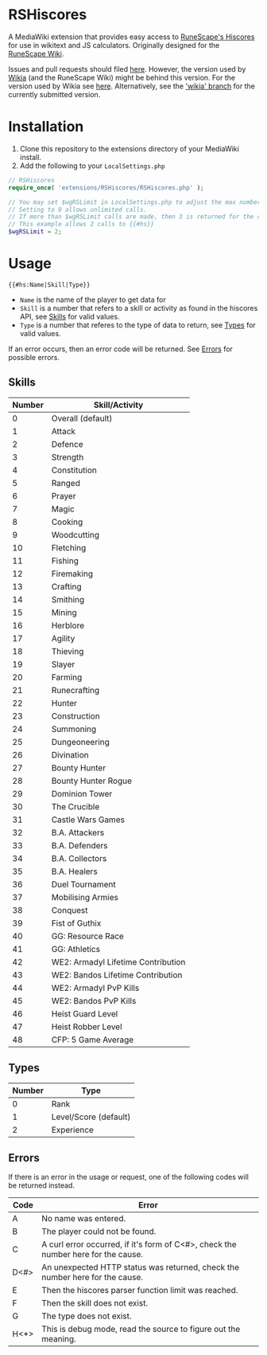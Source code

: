 # RSHiscores

A MediaWiki extension that provides easy access to [RuneScape's Hiscores](http://services.runescape.com/m=hiscore/overview) for use in wikitext and JS calculators. Originally designed for the [RuneScape Wiki](http://runescape.wikia.com).

Issues and pull requests should filed [here](https://github.com/TehKittyCat/RSHiscores). However, the version used by [Wikia](http://www.wikia.com) (and the RuneScape Wiki) might be behind this version. For the version used by Wikia see [here](https://github.com/Wikia/app/tree/dev/extensions/3rdparty/RSHighscores). Alternatively, see the ['wikia' branch](https://github.com/TehKittyCat/RSHiscores/tree/wikia) for the currently submitted version.

# Installation

1. Clone this repository to the extensions directory of your MediaWiki install.
2. Add the following to your `LocalSettings.php`
```php
// RSHiscores
require_once( 'extensions/RSHiscores/RSHiscores.php' );

// You may set $wgRSLimit in LocalSettings.php to adjust the max number of calls allowed
// Setting to 0 allows unlimited calls.
// If more than $wgRSLimit calls are made, then 3 is returned for the calls over the limit.
// This example allows 2 calls to {{#hs}}
$wgRSLimit = 2;
```

# Usage

`{{#hs:Name|Skill|Type}}`
- `Name` is the name of the player to get data for
- `Skill` is a number that refers to a skill or activity as found in the hiscores API, see [Skills](#skills) for valid values.
- `Type` is a number that referes to the type of data to return, see [Types](#types) for valid values.

If an error occurs, then an error code will be returned. See [Errors](#errors) for possible errors.

## Skills
| Number | Skill/Activity                     |
| ------ | ---------------------------------- |
| 0      | Overall (default)                  |
| 1      | Attack                             |
| 2      | Defence                            |
| 3      | Strength                           |
| 4      | Constitution                       |
| 5      | Ranged                             |
| 6      | Prayer                             |
| 7      | Magic                              |
| 8      | Cooking                            |
| 9      | Woodcutting                        |
| 10     | Fletching                          |
| 11     | Fishing                            |
| 12     | Firemaking                         |
| 13     | Crafting                           |
| 14     | Smithing                           |
| 15     | Mining                             |
| 16     | Herblore                           |
| 17     | Agility                            |
| 18     | Thieving                           |
| 19     | Slayer                             |
| 20     | Farming                            |
| 21     | Runecrafting                       |
| 22     | Hunter                             |
| 23     | Construction                       |
| 24     | Summoning                          |
| 25     | Dungeoneering                      |
| 26     | Divination                         |
| 27     | Bounty Hunter                      |
| 28     | Bounty Hunter Rogue                |
| 29     | Dominion Tower                     |
| 30     | The Crucible                       |
| 31     | Castle Wars Games                  |
| 32     | B.A. Attackers                     |
| 33     | B.A. Defenders                     |
| 34     | B.A. Collectors                    |
| 35     | B.A. Healers                       |
| 36     | Duel Tournament                    |
| 37     | Mobilising Armies                  |
| 38     | Conquest                           |
| 39     | Fist of Guthix                     |
| 40     | GG: Resource Race                  |
| 41     | GG: Athletics                      |
| 42     | WE2: Armadyl Lifetime Contribution |
| 43     | WE2: Bandos Lifetime Contribution  |
| 44     | WE2: Armadyl PvP Kills             |
| 45     | WE2: Bandos PvP Kills              |
| 46     | Heist Guard Level                  |
| 47     | Heist Robber Level                 |
| 48     | CFP: 5 Game Average                |

## Types
| Number | Type                  |
| ------ | --------------------- |
| 0      | Rank                  |
| 1      | Level/Score (default) |
| 2      | Experience            |

## Errors
If there is an error in the usage or request, one of the following codes will be returned instead.

| Code | Error                                                                             |
| ---- | --------------------------------------------------------------------------------- |
| A    | No name was entered.                                                              |
| B    | The player could not be found.                                                    |
| C    | A curl error occurred, if it's form of C<#>, check the number here for the cause. |
| D<#> | An unexpected HTTP status was returned, check the number here for the cause.      |
| E    | Then the hiscores parser function limit was reached.                              |
| F    | Then the skill does not exist.                                                    |
| G    | The type does not exist.                                                          |
| H<*> | This is debug mode, read the source to figure out the meaning.                    |
